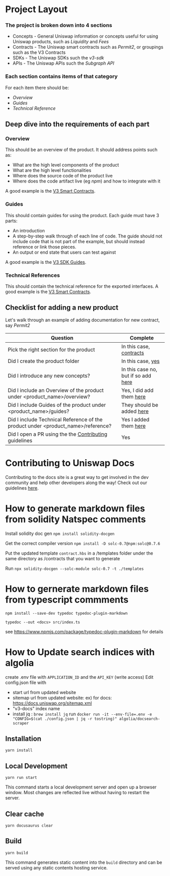 # Project Layout

### The project is broken down into 4 sections
- Concepts - General Uniswap information or concepts useful for using Uniswap products, such as *Liquidity* and *Fees*
- Contracts - The Uniswap smart contracts such as *Permit2*, or groupings such as the V3 Contracts
- SDKs - The Uniswap SDKs such the *v3-sdk*
- APIs - The Uniswap APIs such the *Subgraph API*

### Each section contains items of that category
For each item there should be:
- *Overview*
- *Guides*
- *Technical Reference*

## Deep dive into the requirements of each part

### Overview
This should be an overview of the product.
It should address points such as:

- What are the high level components of the product
- What are the high level functionalities
- Where does the source code of the product live
- Where does the code artifact live (eg *npm*) and how to integrate with it

A good example is the [V3 Smart Contracts](./docs/contracts/v3/overview.md).

### Guides
This should contain guides for using the product.
Each guide must have 3 parts:
- An introduction
- A step-by-step walk through of each line of code. The guide should not include code that is not part of the example, but should instead reference or link those pieces.
- An output or end state that users can test against

A good example is the [V3 SDK Guides](./docs//sdk/v3/guides/01-quick-start.md).

### Technical References
This should contain the technical reference for the exported interfaces.
A good example is the [V3 Smart Contracts](./docs/contracts/v3/reference/overview.md).

## Checklist for adding a new product
Let's walk through an example of adding documentation for new contract, say *Permit2* 

| Question  | Complete |
| ------------- | ------------- |
| Pick the right section for the product   | In this case, [contracts](./docs/contracts/)  |
| Did I create the product folder   | In this case, [yes](./docs/contracts/permit2/)  |
| Did I introduce any new concepts? | In this case no, but if so add [here](./docs/concepts/) |
| Did I include an Overview of the product under <product_name>/overview? | Yes, I did add them [here](./docs/contracts/permit2/overview.md) |
| Did I include Guides of the product under <product_name>/guides? | They should be added [here](./docs/contracts/permit2/guides) |
| Did I include Technical Reference of the product under <product_name>/reference? | Yes I added them [here](./docs/contracts/permit2/reference) |
| Did I open a PR using the the [Contributing](./CONTRIBUTING.md) guidelines | Yes


# Contributing to Uniswap Docs

Contributing to the docs site is a great way to get involved in the dev community and help other developers along the way! Check out our guidelines [here](https://github.com/Uniswap/uniswap-docs/blob/main/CONTRIBUTING.md).

# How to generate markdown files from solidity Natspec comments

Install solidity doc gen
`npm install solidity-docgen`

Get the correct compiler version
`npm install -D solc-0.7@npm:solc@0.7.6`

Put the updated template `contract.hbs` in a /templates folder under the same directory as /contracts that you want to generate

Run `npx solidity-docgen --solc-module solc-0.7 -t ./templates`

# How to gernerate markdown files from typescript commments

`npm install --save-dev typedoc typedoc-plugin-markdown`

`typedoc --out <docs> src/index.ts`

see https://www.npmjs.com/package/typedoc-plugin-markdown for details

# How to Update search indices with algolia

create .env file with `APPLICATION_ID` and the `API_KEY` (write access)
Edit config.json file with

- start url from updated website
- sitemap url from updated website: ex) for docs: https://docs.uniswap.org/sitemap.xml
- "v3-docs" index name
- install jq : `brew install jq`
  run `docker run -it --env-file=.env -e "CONFIG=$(cat ./config.json | jq -r tostring)" algolia/docsearch-scraper`

## Installation

```console
yarn install
```

## Local Development

```console
yarn run start
```

This command starts a local development server and open up a browser window. Most changes are reflected live without having to restart the server.

## Clear cache

```console
yarn docusaurus clear
```

## Build

```console
yarn build
```

This command generates static content into the `build` directory and can be served using any static contents hosting service.